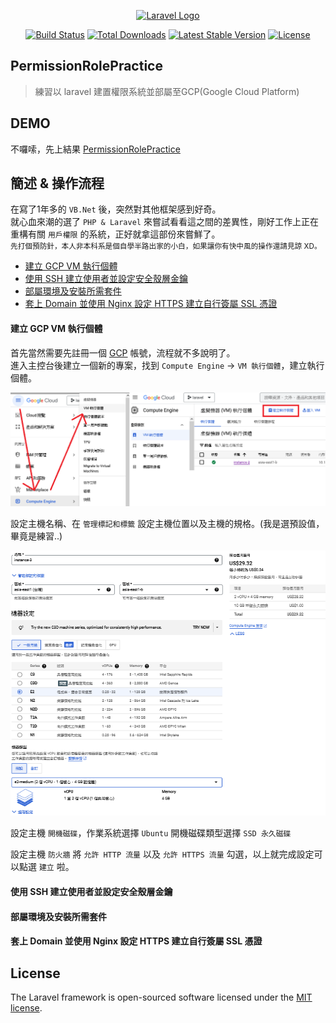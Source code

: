 <p align="center"><a href="https://laravel.com" target="_blank"><img src="https://raw.githubusercontent.com/laravel/art/master/logo-lockup/5%20SVG/2%20CMYK/1%20Full%20Color/laravel-logolockup-cmyk-red.svg" width="400" alt="Laravel Logo"></a></p>

<p align="center">
<a href="https://github.com/laravel/framework/actions"><img src="https://github.com/laravel/framework/workflows/tests/badge.svg" alt="Build Status"></a>
<a href="https://packagist.org/packages/laravel/framework"><img src="https://img.shields.io/packagist/dt/laravel/framework" alt="Total Downloads"></a>
<a href="https://packagist.org/packages/laravel/framework"><img src="https://img.shields.io/packagist/v/laravel/framework" alt="Latest Stable Version"></a>
<a href="https://packagist.org/packages/laravel/framework"><img src="https://img.shields.io/packagist/l/laravel/framework" alt="License"></a>
</p>

## PermissionRolePractice
> 練習以 laravel 建置權限系統並部屬至GCP(Google Cloud Platform)  

## DEMO
不囉嗦，先上結果 [PermissionRolePractice](https://skyery.ddns.net)  

## 簡述 & 操作流程
在寫了1年多的 `VB.Net` 後，突然對其他框架感到好奇。  
就心血來潮的選了 `PHP & Laravel` 來嘗試看看這之間的差異性，剛好工作上正在重構有關 `用戶權限` 的系統，正好就拿這部份來嘗鮮了。  
<small>先打個預防針，本人非本科系是個自學半路出家的小白，如果讓你有快中風的操作還請見諒 XD。</small>  

* [建立 GCP VM 執行個體](#create_vm)
* [使用 SSH 建立使用者並設定安全殼層金鑰](set_ssh)
* [部屬環境及安裝所需套件](deployment_environment)
* [套上 Domain 並使用 Nginx 設定 HTTPS 建立自行簽屬 SSL 憑證](set_domain_and_ssl)  

<a id="create_vm"></a>
#### 建立 GCP VM 執行個體
首先當然需要先註冊一個 [GCP](https://cloud.google.com/) 帳號，流程就不多說明了。  
進入主控台後建立一個新的專案，找到 `Compute Engine` → `VM 執行個體`，建立執行個體。  

![VM 執行個體](https://github.com/Skyery/PermissionRolePractice/blob/master/readme/GCP_VM%E5%9F%B7%E8%A1%8C%E5%80%8B%E9%AB%94_1.png?raw=true)  

設定主機名稱、在 `管理標記和標籤` 設定主機位置以及主機的規格。(我是選預設值，畢竟是練習..)  

![主機規格與區域](https://github.com/Skyery/PermissionRolePractice/blob/master/readme/GCP_VM%E5%9F%B7%E8%A1%8C%E5%80%8B%E9%AB%94_3.png?raw=true)  

設定主機 `開機磁碟`，作業系統選擇 `Ubuntu` 開機磁碟類型選擇 `SSD 永久磁碟`  



設定主機 `防火牆` 將 `允許 HTTP 流量` 以及 `允許 HTTPS 流量` 勾選，以上就完成設定可以點選 `建立` 啦。  



<a id="set_ssh"></a>
#### 使用 SSH 建立使用者並設定安全殼層金鑰

<a id="deployment_environment"></a>
#### 部屬環境及安裝所需套件

<a id="set_domain_and_ssl"></a>
#### 套上 Domain 並使用 Nginx 設定 HTTPS 建立自行簽屬 SSL 憑證

## License

The Laravel framework is open-sourced software licensed under the [MIT license](https://opensource.org/licenses/MIT).
